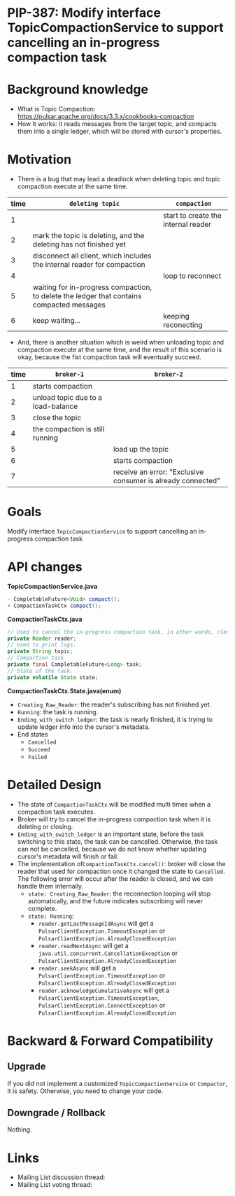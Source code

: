 # PIP-387: Modify interface TopicCompactionService to support cancelling an in-progress compaction task

# Background knowledge

- What is Topic Compaction: https://pulsar.apache.org/docs/3.3.x/cookbooks-compaction
- How it works: it reads messages from the target topic, and compacts them into a single ledger, which will be stored with cursor's properties.

# Motivation

- There is a bug that may lead a deadlock when deleting topic and topic compaction execute at the same time.

| time | `deleting topic` | `compaction` |
| --- | --- | ---|
| 1 | | start to create the internal reader |
| 2 | mark the topic is deleting, and the deleting has not finished yet | |
| 3 | disconnect all client, which includes the internal reader for compaction| |
| 4 | | loop to reconnect |
| 5 | waiting for in-progress compaction, to delete the ledger that contains compacted messages | |
| 6 | keep waiting... | keeping reconecting |

- And, there is another situation which is weird when unloading topic and compaction execute at the same time, and the result of this scenario is okay, because the fist compaction task will eventually succeed.

| time | `broker-1` | `broker-2` |
| --- | --- | ---|
| 1 | starts compaction | |
| 2 | unload topic due to a load-balance |
| 3 | close the topic |
| 4 | the compaction is still running |
| 5 | | load up the topic |
| 6 | | starts compaction |
| 7 | | receive an error: "Exclusive consumer is already connected"|

# Goals

Modify interface `TopicCompactionService` to support cancelling an in-progress compaction task

# API changes

**TopicCompactionService.java**
```java
- CompletableFuture<Void> compact();
+ CompactionTaskCtx compact();
```

**CompactionTaskCtx.java**
```java
// Used to cancel the in-progress compaction task, in other words, close the reader immediately.
private Reader reader;
// Used to print logs.
private String topic;
// Compaction task
private final CompletableFuture<Long> task;
// State of the task.
private volatile State state;
```

**CompactionTaskCtx.State.java(enum)**
- `Creating_Raw_Reader`: the reader's subscribing has not finished yet.
- `Running`: the task is running.
- `Ending_with_switch_ledger`: the task is nearly finished, it is trying to update ledger info into the cursor's metadata.
- End states
  - `Cancelled`
  - `Succeed`
  - `Failed`

# Detailed Design
- The state of `CompactionTaskCtx` will be modified multi times when a compaction task executes.
- Broker will try to cancel the in-progress compaction task when it is deleting or closing.
- `Ending_with_switch_ledger` is an important state, before the task switching to this state, the task can be cancelled. Otherwise, the task can not be cancelled, because we do not know whether updating cursor's metadata will finish or fail.
- The implementation of`CompactionTaskCtx.cancel()`: broker will close the reader that used for compaction once it changed the state to `Cancelled`. The following error will occur after the reader is closed, and we can handle them internally.
  - `state: Creating_Raw_Reader`: the reconnection looping will stop automatically, and the future indicates subscribing will never complete.
  - `state: Running`:
    - `reader.getLastMessageIdAsync` will get a `PulsarClientException.TimeoutException` or `PulsarClientException.AlreadyClosedException`
    - `reader.readNextAsync` will get a `java.util.concurrent.CancellationException` or `PulsarClientException.AlreadyClosedException`
    - `reader.seekAsync` will get a `PulsarClientException.TimeoutException` or `PulsarClientException.AlreadyClosedException`
    - `reader.acknowledgeCumulativeAsync` will get a `PulsarClientException.TimeoutException`, `PulsarClientException.ConnectException` or `PulsarClientException.AlreadyClosedException`

# Backward & Forward Compatibility

## Upgrade

If you did not implement a customized `TopicCompactionService` or `Compactor`, it is safety. Otherwise, you need to change your code.

## Downgrade / Rollback

Nothing.

# Links

<!--
Updated afterwards
-->
* Mailing List discussion thread:
* Mailing List voting thread:
